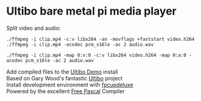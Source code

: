 # Ultibo bare metal pi media player

Split video and audio:

```
./ffmpeg -i clip.mp4 -c:v libx264 -an -movflags +faststart video.h264
./ffmpeg -i clip.mp4 -acodec pcm_s16le -ac 2 audio.wav

./ffmpeg -i clip.mp4 -map 0:v:0 -c:v libx264 video.h264 -map 0:a:0 -acodec pcm_s16le -ac 2 audio.wav
```

Add compiled files to the [Ultibo Demo](https://github.com/ultibohub/Demo/releases/) install\
Based on Gary Wood's fantastic [Ultibo](https://ultibo.org/) project \
Install development environment with [fpcupdeluxe](https://github.com/LongDirtyAnimAlf/fpcupdeluxe) \
Powered by the excellent [Free Pascal](https://freepascal.org)  Compiler

